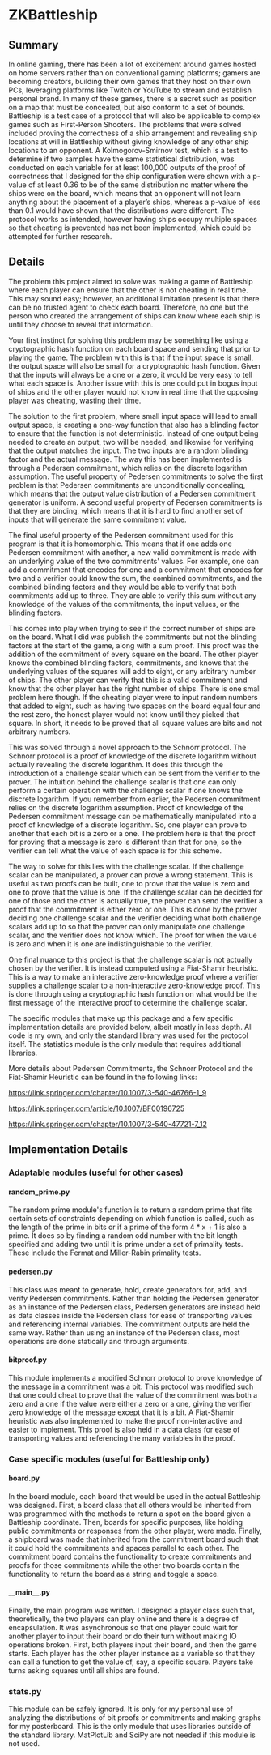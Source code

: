 # ZKBattleship

## Summary

In online gaming, there has been a lot of excitement around games hosted on home servers rather than on conventional gaming platforms; gamers are becoming creators, building their own games that they host on their own PCs, leveraging platforms like Twitch or YouTube to stream and establish personal brand. In many of these games, there is a secret such as position on a map that must be concealed, but also conform to a set of bounds. Battleship is a test case of a protocol that will also be applicable to complex games such as First-Person Shooters. The problems that were solved included proving the correctness of a ship arrangement and revealing ship locations at will in Battleship without giving knowledge of any other ship locations to an opponent. A Kolmogorov-Smirnov test, which is a test to determine if two samples have the same statistical distribution, was conducted on each variable for at least 100,000 outputs of the proof of correctness that I designed for the ship configuration were shown with a p-value of at least 0.36 to be of the same distribution no matter where the ships were on the board, which means that an opponent will not learn anything about the placement of a player’s ships, whereas a p-value of less than 0.1 would have shown that the distributions were different. The protocol works as intended, however having ships occupy multiple spaces so that cheating is prevented has not been implemented, which could be attempted for further research.

## Details

The problem this project aimed to solve was making a game of Battleship where each player can ensure that the other is not cheating in real time. This may sound easy; however, an additional limitation present is that there can be no trusted agent to check each board. Therefore, no one but the person who created the arrangement of ships can know where each ship is until they choose to reveal that information.

Your first instinct for solving this problem may be something like using a cryptographic hash function on each board space and sending that prior to playing the game. The problem with this is that if the input space is small, the output space will also be small for a cryptographic hash function. Given that the inputs will always be a one or a zero, it would be very easy to tell what each space is. Another issue with this is one could put in bogus input of ships and the other player would not know in real time that the opposing player was cheating, wasting their time.

The solution to the first problem, where small input space will lead to small output space, is creating a one-way function that also has a blinding factor to ensure that the function is not deterministic. Instead of one output being needed to create an output, two will be needed, and likewise for verifying that the output matches the input. The two inputs are a random blinding factor and the actual message. The way this has been implemented is through a Pedersen commitment, which relies on the discrete logarithm assumption. The useful property of Pedersen commitments to solve the first problem is that Pedersen commitments are unconditionally concealing, which means that the output value distribution of a Pedersen commitment generator is uniform. A second useful property of Pedersen commitments is that they are binding, which means that it is hard to find another set of inputs that will generate the same commitment value.

The final useful property of the Pedersen commitment used for this program is that it is homomorphic. This means that if one adds one Pedersen commitment with another, a new valid commitment is made with an underlying value of the two commitments' values. For example, one can add a commitment that encodes for one and a commitment that encodes for two and a verifier could know the sum, the combined commitments, and the combined blinding factors and they would be able to verify that both commitments add up to three. They are able to verify this sum without any knowledge of the values of the commitments, the input values, or the blinding factors.

This comes into play when trying to see if the correct number of ships are on the board. What I did was publish the commitments but not the blinding factors at the start of the game, along with a sum proof. This proof was the addition of the commitment of every square on the board. The other player knows the combined blinding factors, commitments, and knows that the underlying values of the squares will add to eight, or any arbitrary number of ships. The other player can verify that this is a valid commitment and know that the other player has the right number of ships. There is one small problem here though. If the cheating player were to input random numbers that added to eight, such as having two spaces on the board equal four and the rest zero, the honest player would not know until they picked that square. In short, it needs to be proved that all square values are bits and not arbitrary numbers.

This was solved through a novel approach to the Schnorr protocol. The Schnorr protocol is a proof of knowledge of the discrete logarithm without actually revealing the discrete logarithm. It does this through the introduction of a challenge scalar which can be sent from the verifier to the prover. The intuition behind the challenge scalar is that one can only perform a certain operation with the challenge scalar if one knows the discrete logarithm. If you remember from earlier, the Pedersen commitment relies on the discrete logarithm assumption. Proof of knowledge of the Pedersen commitment message can be mathematically manipulated into a proof of knowledge of a discrete logarithm. So, one player can prove to another that each bit is a zero or a one. The problem here is that the proof for proving that a message is zero is different than that for one, so the verifier can tell what the value of each space is for this scheme.

The way to solve for this lies with the challenge scalar. If the challenge scalar can be manipulated, a prover can prove a wrong statement. This is useful as two proofs can be built, one to prove that the value is zero and one to prove that the value is one. If the challenge scalar can be decided for one of those and the other is actually true, the prover can send the verifier a proof that the commitment is either zero or one. This is done by the prover deciding one challenge scalar and the verifier deciding what both challenge scalars add up to so that the prover can only manipulate one challenge scalar, and the verifier does not know which. The proof for when the value is zero and when it is one are indistinguishable to the verifier.

One final nuance to this project is that the challenge scalar is not actually chosen by the verifier. It is instead computed using a Fiat-Shamir heuristic. This is a way to make an interactive zero-knowledge proof where a verifier supplies a challenge scalar to a non-interactive zero-knowledge proof. This is done through using a cryptographic hash function on what would be the first message of the interactive proof to determine the challenge scalar.

The specific modules that make up this package and a few specific implementation details are provided below, albeit mostly in less depth. All code is my own, and only the standard library was used for the protocol itself. The statistics module is the only module that requires additional libraries.

More details about Pedersen Commitments, the Schnorr Protocol and the Fiat-Shamir Heuristic can be found in the following links: 

https://link.springer.com/chapter/10.1007/3-540-46766-1_9

https://link.springer.com/article/10.1007/BF00196725

https://link.springer.com/chapter/10.1007/3-540-47721-7_12

## Implementation Details

### Adaptable modules (useful for other cases)
 
#### random_prime.py

The random prime module's function is to return a random prime that fits certain sets of constraints depending on which function is called, such as the length of the prime in bits or if a prime of the form 4 * x + 1 is also a prime. It does so by finding a random odd number with the bit length specified and adding two until it is prime under a set of primality tests. These include the Fermat and Miller-Rabin primality tests.

#### pedersen.py 
This class was meant to generate, hold, create generators for, add, and verify Pedersen commitments. Rather than holding the Pedersen generator as an instance of the Pedersen class, Pedersen generators are instead held as data classes inside the Pedersen class for ease of transporting values and referencing internal variables. The commitment outputs are held the same way. Rather than using an instance of the Pedersen class, most operations are done statically and through arguments.

#### bitproof.py

This module implements a modified Schnorr protocol to prove knowledge of the message in a commitment was a bit. This protocol was modified such that one could cheat to prove that the value of the commitment was both a zero and a one if the value were either a zero or a one, giving the verifier zero knowledge of the message except that it is a bit. A Fiat-Shamir heuristic was also implemented to make the proof non-interactive and easier to implement. This proof is also held in a data class for ease of transporting values and referencing the many variables in the proof.

### Case specific modules (useful for Battleship only) 

#### board.py 

In the board module, each board that would be used in the actual Battleship was designed. First, a board class that all others would be inherited from was programmed with the methods to return a spot on the board given a Battleship coordinate. Then, boards for specific purposes, like holding public commitments or responses from the other player, were made. Finally, a shipboard was made that inherited from the commitment board such that it could hold the commitments and spaces parallel to each other. The commitment board contains the functionality to create commitments and proofs for those commitments while the other two boards contain the functionality to return the board as a string and toggle a space. 

#### \_\_main__.py 

Finally, the main program was written. I designed a player class such that, theoretically, the two players can play online and there is a degree of encapsulation. It was asynchronous so that one player could wait for another player to input their board or do their turn without making IO operations broken. First, both players input their board, and then the game starts. Each player has the other player instance as a variable so that they can call a function to get the value of, say, a specific square. Players take turns asking squares until all ships are found. 

### stats.py 

This module can be safely ignored. It is only for my personal use of analyzing the distributions of bit proofs or commitments and making graphs for my posterboard. This is the only module that uses libraries outside of the standard library. MatPlotLib and SciPy are not needed if this module is not used. 


